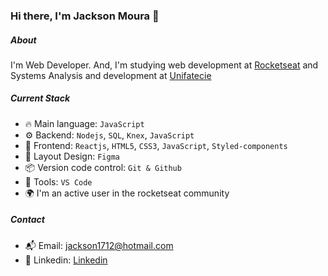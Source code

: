 ### Hi there, I'm Jackson Moura 👋

##### About
I'm Web Developer. And, I'm studying web development at [Rocketseat](https://www.rocketseat.com.br/) and Systems Analysis and
development at [Unifatecie](https://unifatecie.edu.br/)

##### Current Stack
- 🔥 Main language: `JavaScript`
- ⚙️ Backend: `Nodejs`, `SQL`, `Knex`, `JavaScript`
- 🎉 Frontend: `Reactjs`, `HTML5`, `CSS3`, `JavaScript`, `Styled-components`
- 🎨 Layout Design: `Figma`
- 📦️ Version code control: `Git & Github`
- 🔨 Tools: `VS Code`
- 🌍 I'm an active user in the rocketseat community

##### Contact
- 📬 Email: jackson1712@hotmail.com
- 👤 Linkedin: [Linkedin](https://www.linkedin.com/in/jackson-moura-a43350246/)
